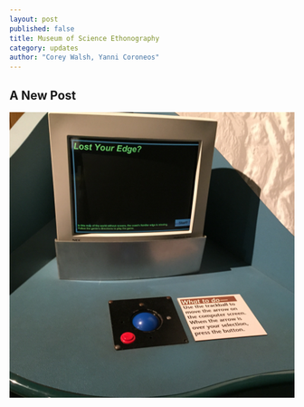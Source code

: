 ```yaml
---
layout: post
published: false
title: Museum of Science Ethonography
category: updates
author: "Corey Walsh, Yanni Coroneos"
---
```


## A New Post

![IMG_0686.JPG](/assets/IMG_0686.JPG)



